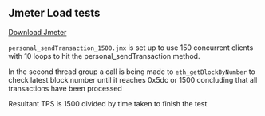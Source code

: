   ## Jmeter Load tests
  
  [Download Jmeter](https://jmeter.apache.org/download_jmeter.cgi)
  
  `personal_sendTransaction_1500.jmx` is set up to use 150 concurrent clients with 10 loops to hit the personal_sendTransaction method.
  
  In the second thread group a call is being made to `eth_getBlockByNumber` to check latest block number until it reaches 0x5dc or 1500 concluding that all transactions have been processed
  
  Resultant TPS is 1500 divided by time taken to finish the test

  
  
  